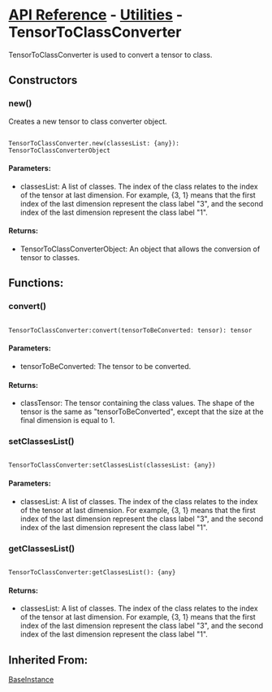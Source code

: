 # [API Reference](../../API.md) - [Utilities](../Utilities.md) - TensorToClassConverter

TensorToClassConverter is used to convert a tensor to class.

## Constructors

### new()

Creates a new tensor to class converter object.

```

TensorToClassConverter.new(classesList: {any}): TensorToClassConverterObject

```

#### Parameters:

* classesList: A list of classes. The index of the class relates to the index of the tensor at last dimension. For example, {3, 1} means that the first index of the last dimension represent the class label "3", and the second index of the last dimension represent the class label "1".

#### Returns:

* TensorToClassConverterObject: An object that allows the conversion of tensor to classes.

## Functions:

### convert()

```

TensorToClassConverter:convert(tensorToBeConverted: tensor): tensor

```

#### Parameters:

* tensorToBeConverted: The tensor to be converted.
#### Returns:

* classTensor: The tensor containing the class values. The shape of the tensor is the same as "tensorToBeConverted", except that the size at the final dimension is equal to 1.

### setClassesList()

```

TensorToClassConverter:setClassesList(classesList: {any})

```

#### Parameters:

* classesList: A list of classes. The index of the class relates to the index of the tensor at last dimension. For example, {3, 1} means that the first index of the last dimension represent the class label "3", and the second index of the last dimension represent the class label "1".

### getClassesList()

```

TensorToClassConverter:getClassesList(): {any}

```

#### Returns:

* classesList:  A list of classes. The index of the class relates to the index of the tensor at last dimension. For example, {3, 1} means that the first index of the last dimension represent the class label "3", and the second index of the last dimension represent the class label "1".

## Inherited From:

[BaseInstance](../Cores/BaseInstance.md)
